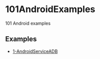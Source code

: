 # 101AndroidExamples
101 Android examples

Examples
----------------------------

- [1-AndroidServiceADB](/1-AndroidServiceADB)
